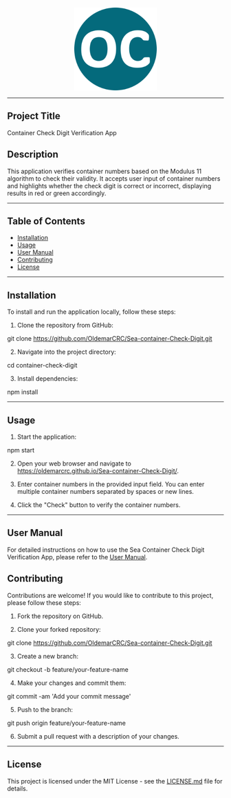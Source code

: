 <p align="center">
  <a href="" rel="noopener">
    <img src="./public/android-chrome-192x192.png" alt="Project logo">
  </a>
</p>

---

## Project Title

Container Check Digit Verification App

## Description

This application verifies container numbers based on the Modulus 11 algorithm to check their validity. It accepts user input of container numbers and highlights whether the check digit is correct or incorrect, displaying results in red or green accordingly.

---

## Table of Contents

- [Installation](#installation)
- [Usage](#usage)
- [User Manual](#user-manual)
- [Contributing](#contributing)
- [License](#license)

---

## Installation

To install and run the application locally, follow these steps:

1. Clone the repository from GitHub:

git clone https://github.com/OldemarCRC/Sea-container-Check-Digit.git


2. Navigate into the project directory:

cd container-check-digit


3. Install dependencies:

npm install


---

## Usage

1. Start the application:

npm start



2. Open your web browser and navigate to https://oldemarcrc.github.io/Sea-container-Check-Digit/.

4. Enter container numbers in the provided input field. You can enter multiple container numbers separated by spaces or new lines.

5. Click the "Check" button to verify the container numbers.

---

## User Manual

For detailed instructions on how to use the Sea Container Check Digit Verification App, please refer to the [User Manual](USER_MANUAL.md).


## Contributing

Contributions are welcome! If you would like to contribute to this project, please follow these steps:

1. Fork the repository on GitHub.

2. Clone your forked repository:

git clone https://github.com/OldemarCRC/Sea-container-Check-Digit.git

3. Create a new branch:

git checkout -b feature/your-feature-name


4. Make your changes and commit them:

git commit -am 'Add your commit message'


5. Push to the branch:

git push origin feature/your-feature-name


6. Submit a pull request with a description of your changes.

---

## License

This project is licensed under the MIT License - see the [LICENSE.md](LICENSE.md) file for details.
